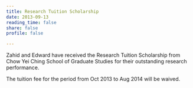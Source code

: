```yaml
---
title: Research Tuition Scholarship
date: 2013-09-13
reading_time: false
share: false
profile: false

---
```


Zahid and Edward have received the Research Tuition Scholarship from Chow Yei Ching School of Graduate Studies for their outstanding research performance.

<!--more-->

 The tuition fee for the period from Oct 2013 to Aug 2014 will be waived.